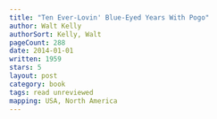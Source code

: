 ```yaml
---
title: "Ten Ever-Lovin' Blue-Eyed Years With Pogo"
author: Walt Kelly
authorSort: Kelly, Walt
pageCount: 288
date: 2014-01-01
written: 1959
stars: 5
layout: post
category: book
tags: read unreviewed
mapping: USA, North America
---
```

